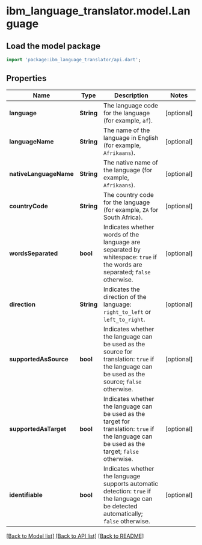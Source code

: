 # ibm_language_translator.model.Language

## Load the model package
```dart
import 'package:ibm_language_translator/api.dart';
```

## Properties
Name | Type | Description | Notes
------------ | ------------- | ------------- | -------------
**language** | **String** | The language code for the language (for example, `af`). | [optional] 
**languageName** | **String** | The name of the language in English (for example, `Afrikaans`). | [optional] 
**nativeLanguageName** | **String** | The native name of the language (for example, `Afrikaans`). | [optional] 
**countryCode** | **String** | The country code for the language (for example, `ZA` for South Africa). | [optional] 
**wordsSeparated** | **bool** | Indicates whether words of the language are separated by whitespace: `true` if the words are separated; `false` otherwise. | [optional] 
**direction** | **String** | Indicates the direction of the language: `right_to_left` or `left_to_right`. | [optional] 
**supportedAsSource** | **bool** | Indicates whether the language can be used as the source for translation: `true` if the language can be used as the source; `false` otherwise. | [optional] 
**supportedAsTarget** | **bool** | Indicates whether the language can be used as the target for translation: `true` if the language can be used as the target; `false` otherwise. | [optional] 
**identifiable** | **bool** | Indicates whether the language supports automatic detection: `true` if the language can be detected automatically; `false` otherwise. | [optional] 

[[Back to Model list]](../../README.md#documentation-for-models) [[Back to API list]](../../README.md#documentation-for-api-endpoints) [[Back to README]](../../README.md)



